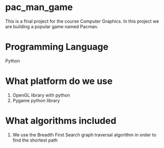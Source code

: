# pac_man_game
This is a final project for the course Computer Graphics. In this project we are building a popular game named Pacman.
# Programming Language
Python
# What platform do we use
1. OpenGL library with python
2. Pygame python library

# What algorithms included
1. We use the Breadth First Search graph traversal algorithm in order to find the shortest path
